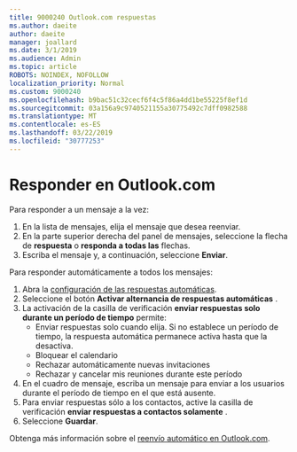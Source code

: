 ```yaml
---
title: 9000240 Outlook.com respuestas
ms.author: daeite
author: daeite
manager: joallard
ms.date: 3/1/2019
ms.audience: Admin
ms.topic: article
ROBOTS: NOINDEX, NOFOLLOW
localization_priority: Normal
ms.custom: 9000240
ms.openlocfilehash: b9bac51c32cecf6f4c5f86a4dd1be55225f8ef1d
ms.sourcegitcommit: 03a156a9c9740521155a30775492c7dff0982588
ms.translationtype: MT
ms.contentlocale: es-ES
ms.lasthandoff: 03/22/2019
ms.locfileid: "30777253"
---
```

# <a name="replying-in-outlookcom"></a>Responder en Outlook.com

Para responder a un mensaje a la vez:

1. En la lista de mensajes, elija el mensaje que desea reenviar.
2. En la parte superior derecha del panel de mensajes, seleccione la flecha de **respuesta** o **responda a todas las** flechas.
3. Escriba el mensaje y, a continuación, seleccione **Enviar**.

Para responder automáticamente a todos los mensajes:

1. Abra la [configuración de las respuestas automáticas](https://outlook.live.com/mail/options/mail/automaticReplies/automaticRepliesOption).
2. Seleccione el botón **Activar alternancia de respuestas automáticas** .
3. La activación de la casilla de verificación **enviar respuestas solo durante un período de tiempo** permite:
    - Enviar respuestas solo cuando elija. Si no establece un período de tiempo, la respuesta automática permanece activa hasta que la desactiva.
    - Bloquear el calendario
    - Rechazar automáticamente nuevas invitaciones
    - Rechazar y cancelar mis reuniones durante este período
4. En el cuadro de mensaje, escriba un mensaje para enviar a los usuarios durante el período de tiempo en el que está ausente.
5. Para enviar respuestas sólo a los contactos, active la casilla de verificación **enviar respuestas a contactos solamente** .
6. Seleccione **Guardar**.

Obtenga más información sobre el [reenvío automático en Outlook.com](https://support.office.com/article/14614626-9855-48dc-a986-dec81d07b1a0).